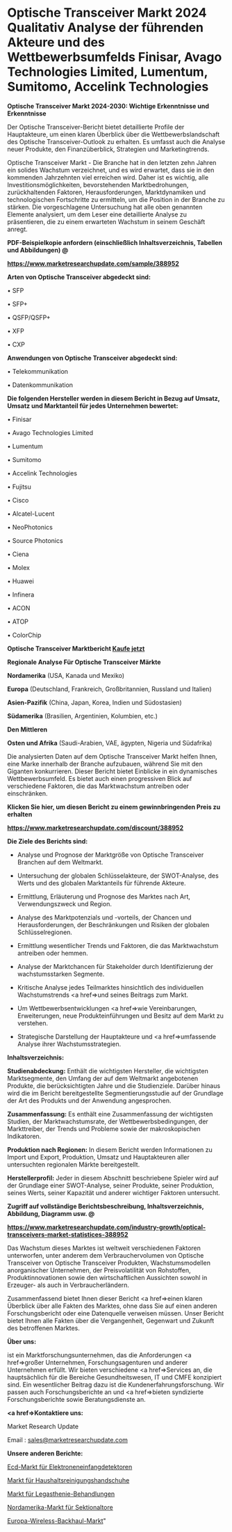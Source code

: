 # Optische Transceiver Markt 2024 Qualitativ Analyse der führenden Akteure und des Wettbewerbsumfelds Finisar, Avago Technologies Limited, Lumentum, Sumitomo, Accelink Technologies

<strong>Optische Transceiver Markt 2024-2030: Wichtige Erkenntnisse und Erkenntnisse</strong>

Der Optische Transceiver-Bericht bietet detaillierte Profile der Hauptakteure, um einen klaren Überblick über die Wettbewerbslandschaft des Optische Transceiver-Outlook zu erhalten. Es umfasst auch die Analyse neuer Produkte, den Finanzüberblick, Strategien und Marketingtrends.

Optische Transceiver Markt - Die Branche hat in den letzten zehn Jahren ein solides Wachstum verzeichnet, und es wird erwartet, dass sie in den kommenden Jahrzehnten viel erreichen wird. Daher ist es wichtig, alle Investitionsmöglichkeiten, bevorstehenden Marktbedrohungen, zurückhaltenden Faktoren, Herausforderungen, Marktdynamiken und technologischen Fortschritte zu ermitteln, um die Position in der Branche zu stärken. Die vorgeschlagene Untersuchung hat alle oben genannten Elemente analysiert, um dem Leser eine detaillierte Analyse zu präsentieren, die zu einem erwarteten Wachstum in seinem Geschäft anregt.



<strong><b>PDF-Beispielkopie anfordern (einschließlich Inhaltsverzeichnis, Tabellen und Abbildungen) @ </b></strong>

<strong><a href=https://www.marketresearchupdate.com/sample/388952>

<strong>https://www.marketresearchupdate.com/sample/388952</u></a></strong></strong>



<strong>Arten von Optische Transceiver abgedeckt sind:</strong>

• SFP

• SFP+

• QSFP/QSFP+

• XFP

• CXP



<strong>Anwendungen von Optische Transceiver abgedeckt sind:</strong>

• Telekommunikation

• Datenkommunikation



<strong>Die folgenden Hersteller werden in diesem Bericht in Bezug auf Umsatz, Umsatz und Marktanteil für jedes Unternehmen bewertet:</strong>

• Finisar

• Avago Technologies Limited

• Lumentum

• Sumitomo

• Accelink Technologies

• Fujitsu

• Cisco

• Alcatel-Lucent

• NeoPhotonics

• Source Photonics

• Ciena

• Molex

• Huawei

• Infinera

• ACON

• ATOP

• ColorChip



<strong>Optische Transceiver Marktbericht <a href=https://www.marketresearchupdate.com/buynow/388952>Kaufe jetzt</a></strong>



<strong>Regionale Analyse Für Optische Transceiver Märkte</strong>



<strong>Nordamerika</strong> (USA, Kanada und Mexiko)



<strong>Europa</strong> (Deutschland, Frankreich, Großbritannien, Russland und Italien)



<strong>Asien-Pazifik</strong> (China, Japan, Korea, Indien und Südostasien)



<strong>Südamerika</strong> (Brasilien, Argentinien, Kolumbien, etc.)



<strong>Den Mittleren</strong> 

<strong>Osten und Afrika</strong> (Saudi-Arabien, VAE, ägypten, Nigeria und Südafrika)

Die analysierten Daten auf dem Optische Transceiver Markt helfen Ihnen, eine Marke innerhalb der Branche aufzubauen, während Sie mit den Giganten konkurrieren. Dieser Bericht bietet Einblicke in ein dynamisches Wettbewerbsumfeld. Es bietet auch einen progressiven Blick auf verschiedene Faktoren, die das Marktwachstum antreiben oder einschränken.



<strong>Klicken Sie hier, um diesen Bericht zu einem gewinnbringenden Preis zu erhalten
</strong>

<strong><a href=https://www.marketresearchupdate.com/discount/388952>https://www.marketresearchupdate.com/discount/388952</b></u></strong></a>



<strong>Die Ziele des Berichts sind:</strong>

- Analyse und Prognose der Marktgröße von Optische Transceiver Branchen auf dem Weltmarkt.

- Untersuchung der globalen Schlüsselakteure, der SWOT-Analyse, des Werts und des globalen Marktanteils für führende Akteure.

- Ermittlung, Erläuterung und Prognose des Marktes nach Art, Verwendungszweck und Region.

- Analyse des Marktpotenzials und -vorteils, der Chancen und Herausforderungen, der Beschränkungen und Risiken der globalen Schlüsselregionen.

- Ermittlung wesentlicher Trends und Faktoren, die das Marktwachstum antreiben oder hemmen.

- Analyse der Marktchancen für Stakeholder durch Identifizierung der wachstumsstarken Segmente.

- Kritische Analyse jedes Teilmarktes hinsichtlich des individuellen Wachstumstrends <a href=>und</a> seines Beitrags zum Markt.

- Um Wettbewerbsentwicklungen <a href=>wie</a> Vereinbarungen, Erweiterungen, neue Produkteinführungen und Besitz auf dem Markt zu verstehen.

- Strategische Darstellung der Hauptakteure und <a href=>umfas</a>sende Analyse ihrer Wachstumsstrategien.



<strong>Inhaltsverzeichnis:</strong>



<strong>Studienabdeckung:</strong> Enthält die wichtigsten Hersteller, die wichtigsten Marktsegmente, den Umfang der auf dem Weltmarkt angebotenen Produkte, die berücksichtigten Jahre und die Studienziele. Darüber hinaus wird die im Bericht bereitgestellte Segmentierungsstudie auf der Grundlage der Art des Produkts und der Anwendung angesprochen.



<strong>Zusammenfassung:</strong> Es enthält eine Zusammenfassung der wichtigsten Studien, der Marktwachstumsrate, der Wettbewerbsbedingungen, der Markttreiber, der Trends und Probleme sowie der makroskopischen Indikatoren.



<strong>Produktion nach Regionen:</strong> In diesem Bericht werden Informationen zu Import und Export, Produktion, Umsatz und Hauptakteuren aller untersuchten regionalen Märkte bereitgestellt.



<strong>Herstellerprofil:</strong> Jeder in diesem Abschnitt beschriebene Spieler wird auf der Grundlage einer SWOT-Analyse, seiner Produkte, seiner Produktion, seines Werts, seiner Kapazität und anderer wichtiger Faktoren untersucht.



<strong><b>Zugriff auf vollständige Berichtsbeschreibung, Inhaltsverzeichnis, Abbildung, Diagramm usw. @ </b></strong>

<strong><a href=https://www.marketresearchupdate.com/industry-growth/optical-transceivers-market-statistices-388952>https://www.marketresearchupdate.com/industry-growth/optical-transceivers-market-statistices-388952</a></strong>

Das Wachstum dieses Marktes ist weltweit verschiedenen Faktoren unterworfen, unter anderem dem Verbrauchervolumen von Optische Transceiver von Optische Transceiver Produkten, Wachstumsmodellen anorganischer Unternehmen, der Preisvolatilität von Rohstoffen, Produktinnovationen sowie den wirtschaftlichen Aussichten sowohl in Erzeuger- als auch in Verbraucherländern.

Zusammenfassend bietet Ihnen dieser Bericht <a href=>einen</a> klaren Überblick über alle Fakten des Marktes, ohne dass Sie auf einen anderen Forschungsbericht oder eine Datenquelle verweisen müssen. Unser Bericht bietet Ihnen alle Fakten über die Vergangenheit, Gegenwart und Zukunft des betroffenen Marktes.



<strong>Über uns:</strong>

 ist ein Marktforschungsunternehmen, das die Anforderungen <a href=>großer</a> Unternehmen, Forschungsagenturen und anderer Unternehmen erfüllt. Wir bieten verschiedene <a href=>Services</a> an, die hauptsächlich für die Bereiche Gesundheitswesen, IT und CMFE konzipiert sind. Ein wesentlicher Beitrag dazu ist die Kundenerfahrungsforschung. Wir passen auch Forschungsberichte an und <a href=>bieten</a> syndizierte Forschungsberichte sowie Beratungsdienste an.



<strong><a href=>Kontaktiere uns:</a></strong>

Market Research Update

Email : sales@marketresearchupdate.com



<strong>Unsere anderen Berichte:</strong>

<a href=https://www.linkedin.com/pulse/electron-capture-detectors-ecd-market-expected-witness>Ecd-Markt für Elektroneneinfangdetektoren</a>

<a href=https://www.linkedin.com/pulse/household-cleaning-gloves-market-research>Markt für Haushaltsreinigungshandschuhe</a>

<a href=https://www.linkedin.com/pulse/dyslexia-treatments-market-size-trends-consumption>Markt für Legasthenie-Behandlungen</a>

<a href=https://www.linkedin.com/pulse/north-america-overhead-door-market-future-demand>Nordamerika-Markt für Sektionaltore</a>

<a href=https://www.linkedin.com/pulse/europe-wireless-backhaul-market-size-2023-top>Europa-Wireless-Backhaul-Markt</a>"
